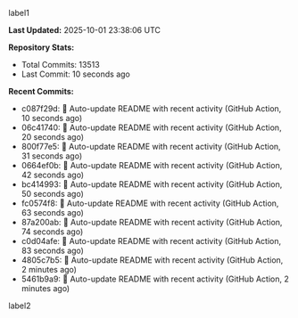 
label1 
<!-- ACTIVITY_START -->
**Last Updated:** 2025-10-01 23:38:06 UTC

**Repository Stats:**
- Total Commits: 13513
- Last Commit: 10 seconds ago

**Recent Commits:**
- c087f29d: 🤖 Auto-update README with recent activity (GitHub Action, 10 seconds ago)
- 06c41740: 🤖 Auto-update README with recent activity (GitHub Action, 20 seconds ago)
- 800f77e5: 🤖 Auto-update README with recent activity (GitHub Action, 31 seconds ago)
- 0664ef0b: 🤖 Auto-update README with recent activity (GitHub Action, 42 seconds ago)
- bc414993: 🤖 Auto-update README with recent activity (GitHub Action, 50 seconds ago)
- fc0574f8: 🤖 Auto-update README with recent activity (GitHub Action, 63 seconds ago)
- 87a200ab: 🤖 Auto-update README with recent activity (GitHub Action, 74 seconds ago)
- c0d04afe: 🤖 Auto-update README with recent activity (GitHub Action, 83 seconds ago)
- 4805c7b5: 🤖 Auto-update README with recent activity (GitHub Action, 2 minutes ago)
- 5461b9a9: 🤖 Auto-update README with recent activity (GitHub Action, 2 minutes ago)
<!-- ACTIVITY_END -->

label2
